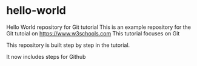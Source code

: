 # hello-world
Hello World repository for Git tutorial
This is an example repository for the Git tutoial on https://www.w3schools.com
This tutorial focuses on Git


This repository is built step by step in the tutorial.

It now includes steps for Github
